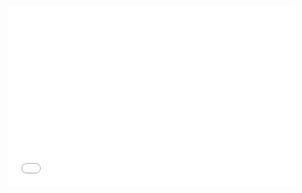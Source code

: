 <iframe width="100%" height="315" src="qgis2web/index.html" frameborder="0" allowfullscreen=""></iframe>
